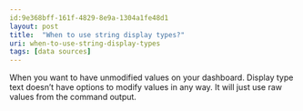 ```yaml
---
id:9e368bff-161f-4829-8e9a-1304a1fe48d1
layout: post
title:  "When to use string display types?"
uri: when-to-use-string-display-types
tags: [data sources]
---
```

When you want to have unmodified values on your dashboard. Display type text doesn’t have options to modify values in any way. It will just use raw values from the command output.
